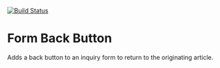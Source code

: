 [![Build Status](https://travis-ci.org/Einrichtungshaus-Ostermann/OstFormBackButton.svg?branch=master)](https://travis-ci.org/Einrichtungshaus-Ostermann/OstFormBackButton)
# Form Back Button
Adds a back button to an inquiry form to return to the originating article.
